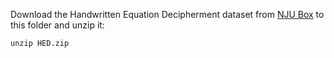 Download the Handwritten Equation Decipherment dataset from [NJU Box](https://box.nju.edu.cn/f/391c2d48c32b436cb833/) to this folder and unzip it:
```
unzip HED.zip
```
